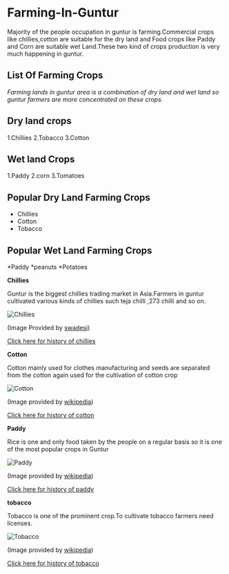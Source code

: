 # Farming-In-Guntur

Majority of the people occupation in guntur is farming.Commercial crops like chillies,cotton are suitable for the dry land and Food crops like Paddy and Corn are suitable wet Land.These two kind of crops production is very much happening in guntur.
## List Of Farming Crops

*Farming lands in guntur area is a combination of dry land and wet land so guntur farmers are more concentrated on these crops.*
## Dry land crops
1.Chillies
2.Tobacco
3.Cotton
## Wet land Crops
1.Paddy
2.corn
3.Tomatoes

## Popular Dry Land Farming Crops
* Chillies
* Cotton
* Tobacco
## Popular Wet Land Farming Crops
*Paddy
*peanuts
*Potatoes

**Chillies**

Guntur is the biggest chillies trading market in Asia.Farmers in guntur cultivated various kinds of chillies such teja chilli ,273 chilli and so on.

![Chillies](https://www.swadesi.com/news/wp-content/uploads/2017/07/c5-3.jpg)

(Image Provided by [swadesi](https://www.swadesi.com/news/wp-content/uploads/2017/07/c5-3.jpg))

[Click here for history of chillies](https://en.wikipedia.org/wiki/Guntur_chilli)

**Cotton**

Cotton mainly used for clothes manufacturing and seeds are separated from the cotton again used for the cultivation of cotton crop

![Cotton](https://upload.wikimedia.org/wikipedia/commons/thumb/6/68/CottonPlant.JPG/800px-CottonPlant.JPG)

(Image provided by [wikipedia](https://upload.wikimedia.org/wikipedia/commons/thumb/6/68/CottonPlant.JPG/800px-CottonPlant.JPG))

[Click here for history of cotton](https://en.wikipedia.org/wiki/History_of_cotton)

**Paddy**

Rice is one and only food taken by the people on a regular basis so it is one of the most popular crops in Guntur

![Paddy](https://upload.wikimedia.org/wikipedia/commons/thumb/8/85/2006_1002_nan_thailand_rice.jpg/220px-2006_1002_nan_thailand_rice.jpg)

(Image provided by [wikipedia](https://upload.wikimedia.org/wikipedia/commons/thumb/8/85/2006_1002_nan_thailand_rice.jpg/220px-2006_1002_nan_thailand_rice.jpg))

[Click here for history of paddy](https://en.wikipedia.org/wiki/Paddy_field)

**tobacco**

Tobacco is one of the prominent crop.To cultivate tobacco farmers need licenses.

![Tobacco](https://upload.wikimedia.org/wikipedia/commons/a/ae/Nicotiana_Tobacco_Plants_1909px.jpg)

(Image provided by [wikipedia](https://upload.wikimedia.org/wikipedia/commons/a/ae/Nicotiana_Tobacco_Plants_1909px.jpg))

[Click here for history of tobacco](https://en.wikipedia.org/wiki/History_of_tobacco) 
